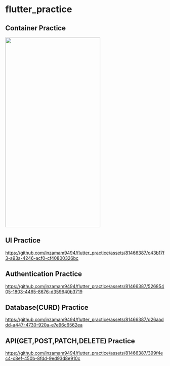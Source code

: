 # flutter_practice

## Container Practice
<img src = "https://github.com/inzamam9494/flutter_practice/assets/81466387/fafec8d8-a67b-4659-b606-cbd338846b7e" height = "600" width = "300">

## UI Practice
https://github.com/inzamam9494/flutter_practice/assets/81466387/c43b17f3-a93a-4246-acf0-cf40800326bc

## Authentication Practice
https://github.com/inzamam9494/flutter_practice/assets/81466387/52685405-1803-4465-8676-d359640b3719

## Database(CURD) Practice
https://github.com/inzamam9494/flutter_practice/assets/81466387/d26aaddd-a447-4730-920a-e7e96c6562ea

##  API(GET,POST,PATCH,DELETE) Practice
https://github.com/inzamam9494/flutter_practice/assets/81466387/399f4ec4-c8ef-450b-8fdd-9ed93d8e910c





